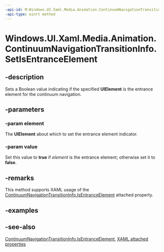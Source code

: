 ```yaml
---
-api-id: M:Windows.UI.Xaml.Media.Animation.ContinuumNavigationTransitionInfo.SetIsEntranceElement(Windows.UI.Xaml.UIElement,System.Boolean)
-api-type: winrt method
---
```


<!-- Method syntax
public void SetIsEntranceElement(Windows.UI.Xaml.UIElement element, System.Boolean value)
-->

# Windows.UI.Xaml.Media.Animation.ContinuumNavigationTransitionInfo.SetIsEntranceElement

## -description
Sets a Boolean value indicating if the specified **UIElement** is the entrance element for the continuum navigation.



## -parameters
### -param element
The **UIElement** about which to set the entrance element indicator.

### -param value
Set this value to **true** if *element* is the entrance element; otherwise set it to **false**.

## -remarks
This method supports XAML usage of the [ContinuumNavigationTransitionInfo.IsEntranceElement](continuumnavigationtransitioninfo_isentranceelement.md) attached property.

## -examples

## -see-also

[ContinuumNavigationTransitionInfo.IsEntranceElement](continuumnavigationtransitioninfo_isentranceelement.md), [XAML attached properties](/windows/uwp/xaml-platform/attached-properties-overview)
